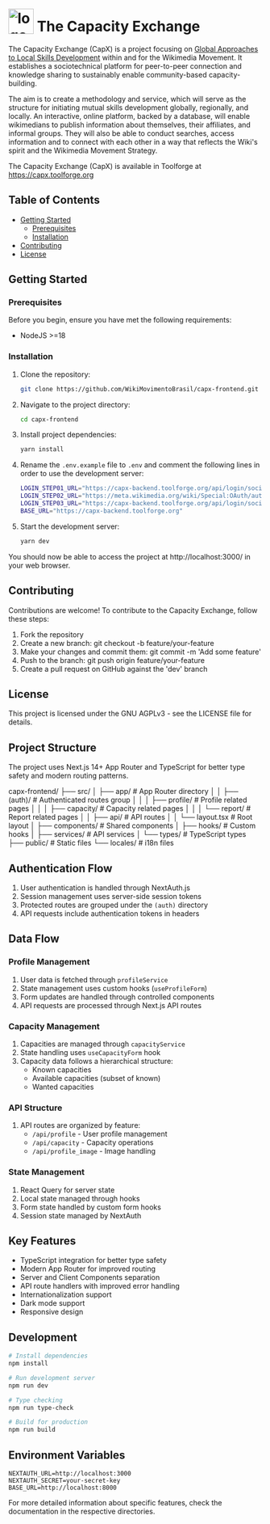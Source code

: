# <img src="https://upload.wikimedia.org/wikipedia/commons/f/f5/Capx-logo-redux.svg" alt="logo of the Capacity Exchange" width="50" title="Capacity Exchange" style="transform:translateY(5px)"> The Capacity Exchange

The Capacity Exchange (CapX) is a project focusing on [Global Approaches to Local Skills Development](https://meta.wikimedia.org/wiki/Movement_Strategy/Initiatives/Global_Approach_for_Local_Skill_Development) within and for the Wikimedia Movement. It establishes a sociotechnical platform for peer-to-peer connection and knowledge sharing to sustainably enable community-based capacity-building.

The aim is to create a methodology and service, which will serve as the structure for initiating mutual skills development globally, regionally, and locally. An interactive, online platform, backed by a database, will enable wikimedians to publish information about themselves, their affiliates, and informal groups. They will also be able to conduct searches, access information and to connect with each other in a way that reflects the Wiki's spirit and the Wikimedia Movement Strategy.

The Capacity Exchange (CapX) is available in Toolforge at https://capx.toolforge.org

## Table of Contents

- [Getting Started](#getting-started)
  - [Prerequisites](#prerequisites)
  - [Installation](#installation)
- [Contributing](#contributing)
- [License](#license)

## Getting Started

### Prerequisites

Before you begin, ensure you have met the following requirements:

- NodeJS >=18

### Installation

1. Clone the repository:

   ```bash
   git clone https://github.com/WikiMovimentoBrasil/capx-frontend.git
   ```

2. Navigate to the project directory:

   ```bash
   cd capx-frontend
   ```

3. Install project dependencies:

   ```bash
   yarn install
   ```

4. Rename the `.env.example` file to `.env` and comment the following lines in order to use the development server:

   ```bash
   LOGIN_STEP01_URL="https://capx-backend.toolforge.org/api/login/social/knox/mediawiki/"
   LOGIN_STEP02_URL="https://meta.wikimedia.org/wiki/Special:OAuth/authorize"
   LOGIN_STEP03_URL="https://capx-backend.toolforge.org/api/login/social/knox_user/mediawiki/"
   BASE_URL="https://capx-backend.toolforge.org"
   ```

5. Start the development server:

   ```bash
   yarn dev
   ```

You should now be able to access the project at http://localhost:3000/ in your web browser.

## Contributing

Contributions are welcome! To contribute to the Capacity Exchange, follow these steps:

1. Fork the repository
2. Create a new branch: git checkout -b feature/your-feature
3. Make your changes and commit them: git commit -m 'Add some feature'
4. Push to the branch: git push origin feature/your-feature
5. Create a pull request on GitHub against the 'dev' branch

## License

This project is licensed under the GNU AGPLv3 - see the LICENSE file for details.

## Project Structure

The project uses Next.js 14+ App Router and TypeScript for better type safety and modern routing patterns.

capx-frontend/
├── src/
│ ├── app/ # App Router directory
│ │ ├── (auth)/ # Authenticated routes group
│ │ │ ├── profile/ # Profile related pages
│ │ │ ├── capacity/ # Capacity related pages
│ │ │ └── report/ # Report related pages
│ │ ├── api/ # API routes
│ │ └── layout.tsx # Root layout
│ ├── components/ # Shared components
│ ├── hooks/ # Custom hooks
│ ├── services/ # API services
│ └── types/ # TypeScript types
├── public/ # Static files
└── locales/ # i18n files

## Authentication Flow

1. User authentication is handled through NextAuth.js
2. Session management uses server-side session tokens
3. Protected routes are grouped under the `(auth)` directory
4. API requests include authentication tokens in headers

## Data Flow

### Profile Management

1. User data is fetched through `profileService`
2. State management uses custom hooks (`useProfileForm`)
3. Form updates are handled through controlled components
4. API requests are processed through Next.js API routes

### Capacity Management

1. Capacities are managed through `capacityService`
2. State handling uses `useCapacityForm` hook
3. Capacity data follows a hierarchical structure:
   - Known capacities
   - Available capacities (subset of known)
   - Wanted capacities

### API Structure

1. API routes are organized by feature:
   - `/api/profile` - User profile management
   - `/api/capacity` - Capacity operations
   - `/api/profile_image` - Image handling

### State Management

1. React Query for server state
2. Local state managed through hooks
3. Form state handled by custom form hooks
4. Session state managed by NextAuth

## Key Features

- TypeScript integration for better type safety
- Modern App Router for improved routing
- Server and Client Components separation
- API route handlers with improved error handling
- Internationalization support
- Dark mode support
- Responsive design

## Development

```bash
# Install dependencies
npm install

# Run development server
npm run dev

# Type checking
npm run type-check

# Build for production
npm run build
```

## Environment Variables

```env
NEXTAUTH_URL=http://localhost:3000
NEXTAUTH_SECRET=your-secret-key
BASE_URL=http://localhost:8000
```

For more detailed information about specific features, check the documentation in the respective directories.
